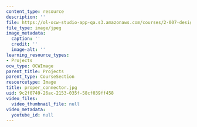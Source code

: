 ```yaml
---
content_type: resource
description: ''
file: https://ol-ocw-studio-app-qa.s3.amazonaws.com/courses/2-007-design-and-manufacturing-i-spring-2009/9c2f074926ac2153035f58cf039ff458_proper_connector.jpg
file_type: image/jpeg
image_metadata:
  caption: ''
  credit: ''
  image-alt: ''
learning_resource_types:
- Projects
ocw_type: OCWImage
parent_title: Projects
parent_type: CourseSection
resourcetype: Image
title: proper_connector.jpg
uid: 9c2f0749-26ac-2153-035f-58cf039ff458
video_files:
  video_thumbnail_file: null
video_metadata:
  youtube_id: null
---
```

